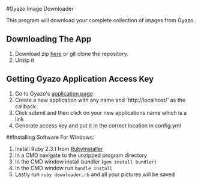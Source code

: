 #Gyazo Image Downloader

This program will download your complete collection of images from Gyazo.

## Downloading The App
1. Download zip [here](https://github.com/jhubbardsf/qyazo-image-downloader/archive/master.zip) or git clone the repository.
2. Unzip it

## Getting Gyazo Application Access Key
1. Go to Gyazo's [application page](https://gyazo.com/oauth/applications)
2. Create a new application with any name and 'http://localhost/' as the callback
3. Click submit and then click on your new applications name which is a link
4. Generate access key and put it in the correct location in config.yml

##Installing Software
For Windows:
1. Install Ruby 2.3.1 from [RubyInstaller](http://rubyinstaller.org/downloads/)
2. In a CMD navigate to the unzipped program directory
3. In the CMD window install bundler (`gem install bundler`)
4. In the CMD window run `bundle install`
5. Lastly run `ruby downloader.rb` and all your pictures will be saved